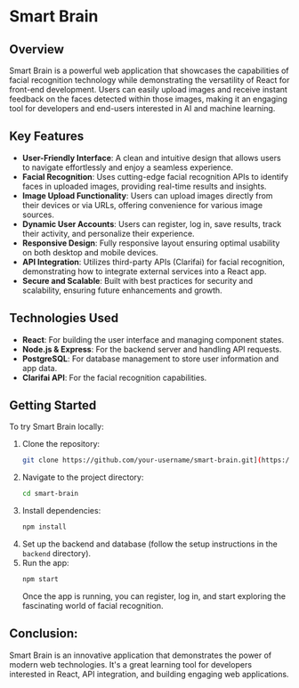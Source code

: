 # Smart Brain

## Overview

Smart Brain is a powerful web application that showcases the capabilities of facial recognition technology while demonstrating the versatility of React for front-end development. Users can easily upload images and receive instant feedback on the faces detected within those images, making it an engaging tool for developers and end-users interested in AI and machine learning.

## Key Features

- **User-Friendly Interface**: A clean and intuitive design that allows users to navigate effortlessly and enjoy a seamless experience.
- **Facial Recognition**: Uses cutting-edge facial recognition APIs to identify faces in uploaded images, providing real-time results and insights.
- **Image Upload Functionality**: Users can upload images directly from their devices or via URLs, offering convenience for various image sources.
- **Dynamic User Accounts**: Users can register, log in, save results, track their activity, and personalize their experience.
- **Responsive Design**: Fully responsive layout ensuring optimal usability on both desktop and mobile devices.
- **API Integration**: Utilizes third-party APIs (Clarifai) for facial recognition, demonstrating how to integrate external services into a React app.
- **Secure and Scalable**: Built with best practices for security and scalability, ensuring future enhancements and growth.

## Technologies Used

- **React**: For building the user interface and managing component states.
- **Node.js & Express**: For the backend server and handling API requests.
- **PostgreSQL**: For database management to store user information and app data.
- **Clarifai API**: For the facial recognition capabilities.

## Getting Started

To try Smart Brain locally:

1. Clone the repository:
   ```bash
   git clone https://github.com/your-username/smart-brain.git](https://github.com/q8bloushi/smart-brain.git
   ```
2. Navigate to the project directory:
   ```bash
   cd smart-brain
   ```
3. Install dependencies:
   ```bash
   npm install
   ```
4. Set up the backend and database (follow the setup instructions in the ```backend``` directory).
5. Run the app:
   ```bash
   npm start
   ```
   Once the app is running, you can register, log in, and start exploring the fascinating world of facial recognition.
## Conclusion:
Smart Brain is an innovative application that demonstrates the power of modern web technologies. It's a great learning tool for developers interested in React, API integration, and building engaging web applications.
